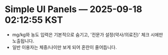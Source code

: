 # Simple UI Panels — 2025-09-18 02:12:55 KST
- mg/kg와 농도 입력은 기본적으로 숨기고, '전문가 설정(약사/의료진)' 체크 시에만 노출됩니다.
- 일반 이용자는 체중/나이만 보게 되어 혼란이 줄어듭니다.
